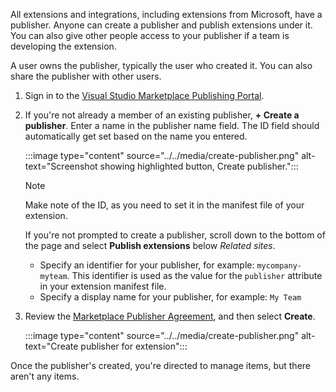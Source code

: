 All extensions and integrations, including extensions from Microsoft, have a publisher. Anyone can create a publisher and publish extensions under it. You can also give other people access to your publisher if a team is developing the extension.

A user owns the publisher, typically the user who created it. You can also share the publisher with other users.

1. Sign in to the [Visual Studio Marketplace Publishing Portal](https://marketplace.visualstudio.com/manage/createpublisher?managePageRedirect=true).
2. If you're not already a member of an existing publisher, **+ Create a publisher**.
   Enter a name in the publisher name field. The ID field should automatically get set based on the name you entered.

    :::image type="content" source="../../media/create-publisher.png" alt-text="Screenshot showing highlighted button, Create publisher.":::

    > [!NOTE]
    > Make note of the ID, as you need to set it in the manifest file of your extension.

   If you're not prompted to create a publisher, scroll down to the bottom of the page and select **Publish extensions** below *Related sites*.
    * Specify an identifier for your publisher, for example: `mycompany-myteam`. This identifier is used as the value for the `publisher` attribute in your extension manifest file.
    * Specify a display name for your publisher, for example: `My Team`

3. Review the [Marketplace Publisher Agreement](https://aka.ms/vsmarketplace-agreement), and then select **Create**.

   :::image type="content" source="../../media/create-publisher.png" alt-text="Create publisher for extension":::

Once the publisher's created, you're directed to manage items, but there aren't any items.
